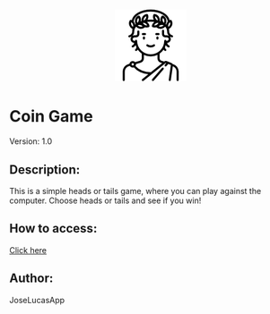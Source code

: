 <h1 align="center">
  <img src="public/homem.png"/>
  <h1>Coin Game</h1>
  <p>Version: 1.0</p>
</h1>

## Description:
This is a simple heads or tails game, where you can play against the computer. Choose heads or tails and see if you win!

## How to access:
<a href="https://joselucasapp.github.io/coin-game/">Click here</a>

## Author:
JoseLucasApp
